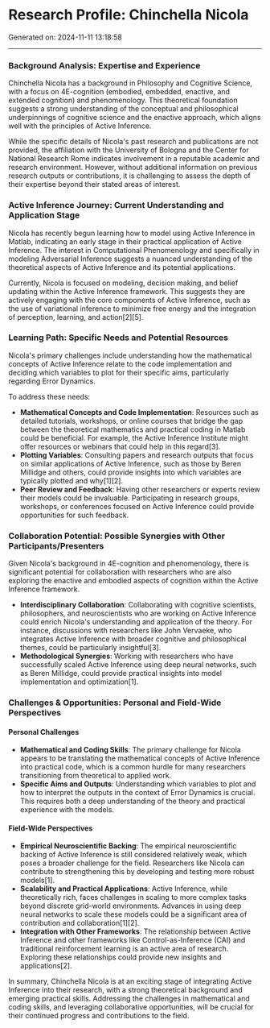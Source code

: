 # Research Profile: Chinchella Nicola

Generated on: 2024-11-11 13:18:58

---

### Background Analysis: Expertise and Experience

Chinchella Nicola has a background in Philosophy and Cognitive Science, with a focus on 4E-cognition (embodied, embedded, enactive, and extended cognition) and phenomenology. This theoretical foundation suggests a strong understanding of the conceptual and philosophical underpinnings of cognitive science and the enactive approach, which aligns well with the principles of Active Inference.

While the specific details of Nicola's past research and publications are not provided, the affiliation with the University of Bologna and the Center for National Research Rome indicates involvement in a reputable academic and research environment. However, without additional information on previous research outputs or contributions, it is challenging to assess the depth of their expertise beyond their stated areas of interest.

### Active Inference Journey: Current Understanding and Application Stage

Nicola has recently begun learning how to model using Active Inference in Matlab, indicating an early stage in their practical application of Active Inference. The interest in Computational Phenomenology and specifically in modeling Adversarial Inference suggests a nuanced understanding of the theoretical aspects of Active Inference and its potential applications.

Currently, Nicola is focused on modeling, decision making, and belief updating within the Active Inference framework. This suggests they are actively engaging with the core components of Active Inference, such as the use of variational inference to minimize free energy and the integration of perception, learning, and action[2][5].

### Learning Path: Specific Needs and Potential Resources

Nicola's primary challenges include understanding how the mathematical concepts of Active Inference relate to the code implementation and deciding which variables to plot for their specific aims, particularly regarding Error Dynamics.

To address these needs:
- **Mathematical Concepts and Code Implementation**: Resources such as detailed tutorials, workshops, or online courses that bridge the gap between the theoretical mathematics and practical coding in Matlab could be beneficial. For example, the Active Inference Institute might offer resources or webinars that could help in this regard[3].
- **Plotting Variables**: Consulting papers and research outputs that focus on similar applications of Active Inference, such as those by Beren Millidge and others, could provide insights into which variables are typically plotted and why[1][2].
- **Peer Review and Feedback**: Having other researchers or experts review their models could be invaluable. Participating in research groups, workshops, or conferences focused on Active Inference could provide opportunities for such feedback.

### Collaboration Potential: Possible Synergies with Other Participants/Presenters

Given Nicola's background in 4E-cognition and phenomenology, there is significant potential for collaboration with researchers who are also exploring the enactive and embodied aspects of cognition within the Active Inference framework.

- **Interdisciplinary Collaboration**: Collaborating with cognitive scientists, philosophers, and neuroscientists who are working on Active Inference could enrich Nicola's understanding and application of the theory. For instance, discussions with researchers like John Vervaeke, who integrates Active Inference with broader cognitive and philosophical themes, could be particularly insightful[3].
- **Methodological Synergies**: Working with researchers who have successfully scaled Active Inference using deep neural networks, such as Beren Millidge, could provide practical insights into model implementation and optimization[1].

### Challenges & Opportunities: Personal and Field-Wide Perspectives

#### Personal Challenges
- **Mathematical and Coding Skills**: The primary challenge for Nicola appears to be translating the mathematical concepts of Active Inference into practical code, which is a common hurdle for many researchers transitioning from theoretical to applied work.
- **Specific Aims and Outputs**: Understanding which variables to plot and how to interpret the outputs in the context of Error Dynamics is crucial. This requires both a deep understanding of the theory and practical experience with the models.

#### Field-Wide Perspectives
- **Empirical Neuroscientific Backing**: The empirical neuroscientific backing of Active Inference is still considered relatively weak, which poses a broader challenge for the field. Researchers like Nicola can contribute to strengthening this by developing and testing more robust models[1].
- **Scalability and Practical Applications**: Active Inference, while theoretically rich, faces challenges in scaling to more complex tasks beyond discrete grid-world environments. Advances in using deep neural networks to scale these models could be a significant area of contribution and collaboration[1][2].
- **Integration with Other Frameworks**: The relationship between Active Inference and other frameworks like Control-as-Inference (CAI) and traditional reinforcement learning is an active area of research. Exploring these relationships could provide new insights and applications[2].

In summary, Chinchella Nicola is at an exciting stage of integrating Active Inference into their research, with a strong theoretical background and emerging practical skills. Addressing the challenges in mathematical and coding skills, and leveraging collaborative opportunities, will be crucial for their continued progress and contributions to the field.